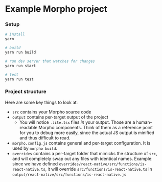 # Example Morpho project

### Setup

```bash
# install
yarn

# build
yarn run build

# run dev server that watches for changes
yarn run start

# test
yarn run test
```

### Project structure

Here are some key things to look at:

- `src` contains your Morpho source code
- `output` contains per-target output of the project
  - You will notice `.lite.tsx` files _in_ your output. Those are a human-readable Morpho components. Think of them as a reference point for you to debug more easily, since the actual JS output is minified and thus difficult to read.
- `morpho.config.js` contains general and per-target configuration. It is used by `morpho build`.
- `overrides` contains a per-target folder that mimicks the structure of `src`, and will completely swap out any files with identical names. Example: since we have defined `overrides/react-native/src/functions/is-react-native.ts`, it will override `src/functions/is-react-native.ts` in `output/react-native/src/functions/is-react-native.js`